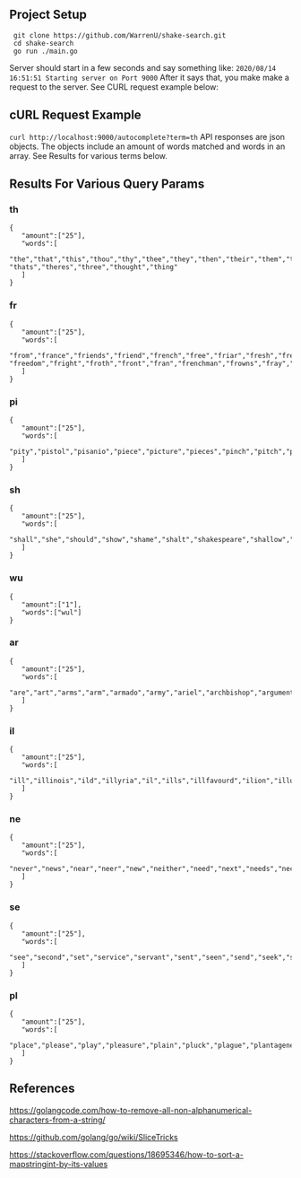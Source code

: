 ## Project Setup
```
 git clone https://github.com/WarrenU/shake-search.git
 cd shake-search
 go run ./main.go
```
Server should start in a few seconds and say something like:
`2020/08/14 16:51:51 Starting server on Port 9000`
After it says that, you make make a request to the server. See CURL request example below:

## cURL Request Example
`curl http://localhost:9000/autocomplete?term=th`
API responses are json objects. The objects include an amount of words matched and words in an array. See Results for various terms below.

## Results For Various Query Params
 ### th
   ```
   {
      "amount":["25"],
      "words":[
         "the","that","this","thou","thy","thee","they","then","their","them","than","there","these","th","think","thus","though","therefore","those","thine", "thats","theres","three","thought","thing"
      ]
   }
   ```
 ### fr
   ```
   {
      "amount":["25"],
      "words":[
         "from","france","friends","friend","french","free","friar","fresh","freely","francis","frame","frown","friendship","fruit","friendly","frederick", "freedom","fright","froth","front","fran","frenchman","frowns","fray","frail"
      ]
   }
   ```
 ### pi
   ```
   {
      "amount":["25"],
      "words":[
         "pity","pistol","pisanio","piece","picture","pieces","pinch","pitch","pitiful","pierce","pit","piteous","pindarus","pine","pin","pitied","pickd","pillow","pilgrimage","pick","pisa","pipe","pigeons","piercing","pins"
      ]
   }
   ```
 ### sh
   ```
   {
      "amount":["25"],
      "words":[
         "shall","she","should","show","shame","shalt","shakespeare","shallow","shes","shepherd","shylock","shows","shake","short","shape","shadow","shouldst","sharp","shut","shore","showd","ship","shed","shortly","shell"
      ]
   }
   ```
 ### wu
   ```
   {
      "amount":["1"],
      "words":["wul"]
   }
   ```

 ### ar
   ```
   {
      "amount":["25"],
      "words":[
         "are","art","arms","arm","armado","army","ariel","archbishop","argument","arviragus","arthur","armour","armd","arise","armed","arrest","articles","arrivd","article","arrant","array","arch","arras","arts","arrows"
      ]
   }
   ```
 ### il
   ```
   {
      "amount":["25"],
      "words":[
         "ill","illinois","ild","illyria","il","ills","illfavourd","ilion","illustrious","ilium","illbeseeming","illfavouredly","illusion","illboding","illusions","illegitimate","illdisposd","illustrate","illtemperd","illwell","illstarrd","ilbow","illseeming","illbreeding","illumineth"
      ]
   }
   ```
 ### ne
   ```
   {
      "amount":["25"],
      "words":[
         "never","news","near","neer","new","neither","need","next","needs","neck","nerissa","nestor","neighbour","necessity","nephew","newly","needful","neighbours","nest","neglect","nearer","necessary","ned","negligence","nell"
      ]
   }
   ```
 ### se
   ```
   {
      "amount":["25"],
      "words":[
         "see","second","set","service","servant","sent","seen","send","seek","sea","serve","seem","sebastian","self","sense","servants","seems","senator","several","seven","seal","secret","senators","seat","seeming"
      ]
   }
   ```
 ### pl
   ```
   {
      "amount":["25"],
      "words":[
         "place","please","play","pleasure","plain","pluck","plague","plantagenet","pleasd","plot","plead","playd","places","plays","pleasures","players","pleasant","pluckd","plebeians","plant","pleasing","playing","plainly","pledge","pleases"
      ]
   }
   ```

## References
https://golangcode.com/how-to-remove-all-non-alphanumerical-characters-from-a-string/

https://github.com/golang/go/wiki/SliceTricks

https://stackoverflow.com/questions/18695346/how-to-sort-a-mapstringint-by-its-values
